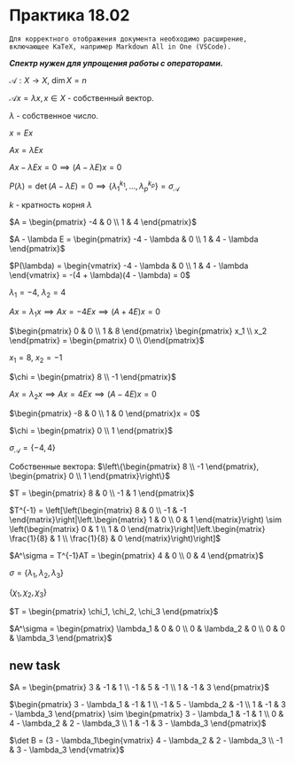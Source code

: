 # Практика 18.02

    Для корректного отображения документа необходимо расширение, включающее KaTeX, например Markdown All in One (VSCode).

***Спектр нужен для упрощения работы с операторами.***

$\mathcal{A}: X \to X, \ \dim X = n$

$\mathcal{A}x = \lambda x, x \in X$ - собственный вектор.

$\lambda$ - собственное число.

$x = Ex$

$Ax = \lambda Ex$

$Ax - \lambda Ex = 0 \implies (A - \lambda E)x = 0$

$P(\lambda) = \det (A - \lambda E) = 0 \implies \{\lambda_1^{k_1}, \dots, \lambda_p^{k_p}\} = \sigma_{\mathcal{A}}$

$k$ - кратность корня $\lambda$

$A = \begin{pmatrix}
    -4 & 0 \\
    1 & 4
\end{pmatrix}$

$A - \lambda E = \begin{pmatrix}
    -4 - \lambda & 0 \\
    1 & 4 - \lambda
\end{pmatrix}$

$P(\lambda) = \begin{vmatrix}
    -4 - \lambda & 0 \\
    1 & 4 - \lambda
\end{vmatrix} = -(4 + \lambda)(4 - \lambda) = 0$

$\lambda_1 = -4, \ \lambda_2  =4$

$Ax = \lambda_1x \implies Ax = -4Ex \implies (A + 4E)x = 0$

$\begin{pmatrix}
    0 & 0 \\
    1 & 8
\end{pmatrix} \begin{pmatrix}
x_1 \\
x_2
\end{pmatrix} = \begin{pmatrix}
0 \\
0\end{pmatrix}$

$x_1 = 8, \ x_2 = -1$

$\chi = \begin{pmatrix}
    8 \\
    -1
\end{pmatrix}$

$Ax = \lambda_2x \implies Ax = 4Ex \implies (A - 4E)x = 0$

$\begin{pmatrix}
    -8 & 0 \\
    1 & 0
\end{pmatrix}x = 0$

$\chi = \begin{pmatrix}
    0 \\
    1
\end{pmatrix}$

$\sigma_\mathcal{A} = \{-4, 4\}$

Собственные вектора: $\left\{\begin{pmatrix}
    8 \\
    -1
\end{pmatrix}, \begin{pmatrix}
    0 \\
    1
\end{pmatrix}\right\}$

$T = \begin{pmatrix}
    8 & 0 \\
    -1 & 1
\end{pmatrix}$

$T^{-1} = \left[\left(\begin{matrix}
    8 & 0 \\
    -1 & -1
\end{matrix}\right|\left.\begin{matrix}
    1 & 0 \\
    0 & 1
\end{matrix}\right) \sim \left(\begin{matrix}
    0 & 1 \\
    1 & 0
\end{matrix}\right|\left.\begin{matrix}
    \frac{1}{8} & 1 \\
    \frac{1}{8} & 0
\end{matrix}\right)\right]$

$A^\sigma = T^{-1}AT = \begin{pmatrix}
    4 & 0 \\
    0 & 4
\end{pmatrix}$

$\sigma = \{\lambda_1, \lambda_2, \lambda_3\}$

$\{\chi_1, \chi_2, \chi_3\}$

$T = \begin{pmatrix}
    \chi_1, \chi_2, \chi_3
\end{pmatrix}$

$A^\sigma = \begin{pmatrix}
    \lambda_1 & 0 & 0 \\
    0 & \lambda_2 & 0 \\
    0 & 0 & \lambda_3
\end{pmatrix}$

## new task

$A = \begin{pmatrix}
    3 & -1 & 1 \\
    -1 & 5 & -1 \\
    1 & -1 & 3
\end{pmatrix}$

$\begin{pmatrix}
    3 - \lambda_1 & -1 & 1 \\
    -1 & 5 - \lambda_2 & -1 \\
    1 & -1 & 3 - \lambda_3
\end{pmatrix} \sim \begin{pmatrix}
    3 - \lambda_1 & -1 & 1 \\
    0 & 4 - \lambda_2 & 2 - \lambda_3 \\
    1 & -1 & 3 - \lambda_3
\end{pmatrix}$

$\det B = (3 - \lambda_1\begin{vmatrix}
    4 - \lambda_2 & 2 - \lambda_3 \\
    -1 & 3 - \lambda_3
\end{vmatrix}$